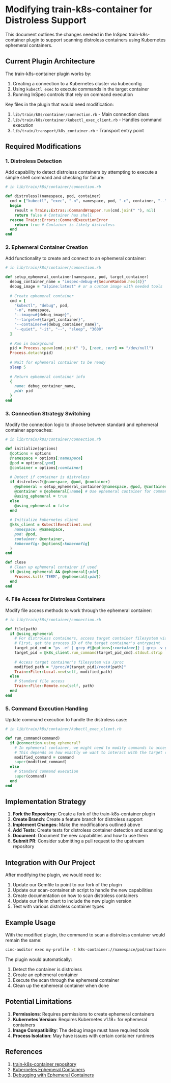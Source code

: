 # Modifying train-k8s-container for Distroless Support

This document outlines the changes needed in the InSpec train-k8s-container plugin to support scanning distroless containers using Kubernetes ephemeral containers.

## Current Plugin Architecture

The train-k8s-container plugin works by:

1. Creating a connection to a Kubernetes cluster via kubeconfig
2. Using `kubectl exec` to execute commands in the target container
3. Running InSpec controls that rely on command execution

Key files in the plugin that would need modification:

1. `lib/train/k8s/container/connection.rb` - Main connection class
2. `lib/train/k8s/container/kubectl_exec_client.rb` - Handles command execution
3. `lib/train/transport/k8s_container.rb` - Transport entry point

## Required Modifications

### 1. Distroless Detection

Add capability to detect distroless containers by attempting to execute a simple shell command and checking for failure:

```ruby
# in lib/train/k8s/container/connection.rb

def distroless?(namespace, pod, container)
  cmd = ["kubectl", "exec", "-n", namespace, pod, "-c", container, "--", "/bin/sh", "-c", "echo test"]
  begin
    result = Train::Extras::CommandWrapper.run(cmd.join(" "), nil)
    return false # Container has shell
  rescue Train::Errors::CommandExecutionError
    return true # Container is likely distroless
  end
end
```

### 2. Ephemeral Container Creation

Add functionality to create and connect to an ephemeral container:

```ruby
# in lib/train/k8s/container/connection.rb

def setup_ephemeral_container(namespace, pod, target_container)
  debug_container_name = "inspec-debug-#{SecureRandom.hex(4)}"
  debug_image = "alpine:latest" # or a custom image with needed tools
  
  # Create ephemeral container
  cmd = [
    "kubectl", "debug", pod, 
    "-n", namespace, 
    "--image=#{debug_image}", 
    "--target=#{target_container}", 
    "--container=#{debug_container_name}", 
    "--quiet", "-it", "--", "sleep", "3600"
  ]
  
  # Run in background
  pid = Process.spawn(cmd.join(" "), [:out, :err] => "/dev/null")
  Process.detach(pid)
  
  # Wait for ephemeral container to be ready
  sleep 5
  
  # Return ephemeral container info
  {
    name: debug_container_name,
    pid: pid
  }
end
```

### 3. Connection Strategy Switching

Modify the connection logic to choose between standard and ephemeral container approaches:

```ruby
# in lib/train/k8s/container/connection.rb

def initialize(options)
  @options = options
  @namespace = options[:namespace]
  @pod = options[:pod]
  @container = options[:container]
  
  # Detect if container is distroless
  if distroless?(@namespace, @pod, @container)
    @ephemeral = setup_ephemeral_container(@namespace, @pod, @container)
    @container = @ephemeral[:name] # Use ephemeral container for commands
    @using_ephemeral = true
  else
    @using_ephemeral = false
  end
  
  # Initialize kubernetes client
  @k8s_client = KubectlExecClient.new(
    namespace: @namespace,
    pod: @pod,
    container: @container,
    kubeconfig: @options[:kubeconfig]
  )
end

def close
  # Clean up ephemeral container if used
  if @using_ephemeral && @ephemeral[:pid]
    Process.kill('TERM', @ephemeral[:pid])
  end
end
```

### 4. File Access for Distroless Containers

Modify file access methods to work through the ephemeral container:

```ruby
# in lib/train/k8s/container/connection.rb

def file(path)
  if @using_ephemeral
    # For distroless containers, access target container filesystem via /proc
    # First, get the process ID of the target container's entrypoint
    target_pid_cmd = "ps -ef | grep #{@options[:container]} | grep -v grep | awk '{print $2}' | head -1"
    target_pid = @k8s_client.run_command(target_pid_cmd).stdout.strip
    
    # Access target container's filesystem via /proc
    modified_path = "/proc/#{target_pid}/root#{path}"
    Train::File::Local.new(self, modified_path)
  else
    # Standard file access
    Train::File::Remote.new(self, path)
  end
end
```

### 5. Command Execution Handling

Update command execution to handle the distroless case:

```ruby
# in lib/train/k8s/container/kubectl_exec_client.rb

def run_command(command)
  if @connection.using_ephemeral?
    # In ephemeral container, we might need to modify commands to access the target container
    # This depends on how exactly we want to interact with the target container
    modified_command = command
    super(modified_command)
  else
    # Standard command execution
    super(command)
  end
end
```

## Implementation Strategy

1. **Fork the Repository**: Create a fork of the train-k8s-container plugin
2. **Create Branch**: Create a feature branch for distroless support
3. **Implement Changes**: Make the modifications outlined above
4. **Add Tests**: Create tests for distroless container detection and scanning
5. **Document**: Document the new capabilities and how to use them
6. **Submit PR**: Consider submitting a pull request to the upstream repository

## Integration with Our Project

After modifying the plugin, we would need to:

1. Update our Gemfile to point to our fork of the plugin
2. Update our scan-container.sh script to handle the new capabilities
3. Create documentation on how to scan distroless containers
4. Update our Helm chart to include the new plugin version
5. Test with various distroless container types

## Example Usage

With the modified plugin, the command to scan a distroless container would remain the same:

```bash
cinc-auditor exec my-profile -t k8s-container://namespace/pod/container
```

The plugin would automatically:
1. Detect the container is distroless
2. Create an ephemeral container
3. Execute the scan through the ephemeral container
4. Clean up the ephemeral container when done

## Potential Limitations

1. **Permissions**: Requires permissions to create ephemeral containers
2. **Kubernetes Version**: Requires Kubernetes v1.18+ for ephemeral containers
3. **Image Compatibility**: The debug image must have required tools
4. **Process Isolation**: May have issues with certain container runtimes

## References

1. [train-k8s-container repository](https://github.com/inspec/train-k8s-container)
2. [Kubernetes Ephemeral Containers](https://kubernetes.io/docs/concepts/workloads/pods/ephemeral-containers/)
3. [Debugging with Ephemeral Containers](https://kubernetes.io/docs/tasks/debug/debug-application/debug-running-pod/#ephemeral-container)